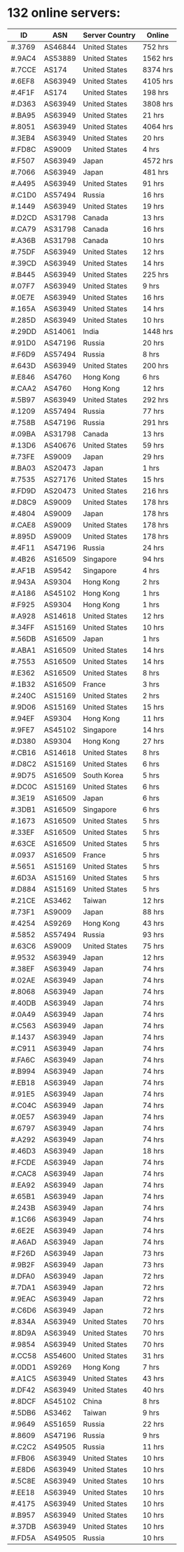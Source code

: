 # 132 online servers:

| ID | ASN | Server Country | Online |
| ------ | ------ | ------ | ------ |
| #.3769 | AS46844 | United States | 752 hrs |
| #.9AC4 | AS53889 | United States | 1562 hrs |
| #.7CCE | AS174 | United States | 8374 hrs |
| #.6EF8 | AS63949 | United States | 4105 hrs |
| #.4F1F | AS174 | United States | 198 hrs |
| #.D363 | AS63949 | United States | 3808 hrs |
| #.BA95 | AS63949 | United States | 21 hrs |
| #.8051 | AS63949 | United States | 4064 hrs |
| #.3EB4 | AS63949 | United States | 20 hrs |
| #.FD8C | AS9009 | United States | 4 hrs |
| #.F507 | AS63949 | Japan | 4572 hrs |
| #.7066 | AS63949 | Japan | 481 hrs |
| #.A495 | AS63949 | United States | 91 hrs |
| #.C1D0 | AS57494 | Russia | 16 hrs |
| #.1449 | AS63949 | United States | 19 hrs |
| #.D2CD | AS31798 | Canada | 13 hrs |
| #.CA79 | AS31798 | Canada | 16 hrs |
| #.A36B | AS31798 | Canada | 10 hrs |
| #.75DF | AS63949 | United States | 12 hrs |
| #.39CD | AS63949 | United States | 14 hrs |
| #.B445 | AS63949 | United States | 225 hrs |
| #.07F7 | AS63949 | United States | 9 hrs |
| #.0E7E | AS63949 | United States | 16 hrs |
| #.165A | AS63949 | United States | 14 hrs |
| #.285D | AS63949 | United States | 10 hrs |
| #.29DD | AS14061 | India | 1448 hrs |
| #.91D0 | AS47196 | Russia | 20 hrs |
| #.F6D9 | AS57494 | Russia | 8 hrs |
| #.643D | AS63949 | United States | 200 hrs |
| #.E846 | AS4760 | Hong Kong | 6 hrs |
| #.CAA2 | AS4760 | Hong Kong | 12 hrs |
| #.5B97 | AS63949 | United States | 292 hrs |
| #.1209 | AS57494 | Russia | 77 hrs |
| #.758B | AS47196 | Russia | 291 hrs |
| #.09BA | AS31798 | Canada | 13 hrs |
| #.13D6 | AS40676 | United States | 59 hrs |
| #.73FE | AS9009 | Japan | 29 hrs |
| #.BA03 | AS20473 | Japan | 1 hrs |
| #.7535 | AS27176 | United States | 15 hrs |
| #.FD9D | AS20473 | United States | 216 hrs |
| #.D8C9 | AS9009 | United States | 178 hrs |
| #.4804 | AS9009 | Japan | 178 hrs |
| #.CAE8 | AS9009 | United States | 178 hrs |
| #.895D | AS9009 | United States | 178 hrs |
| #.4F11 | AS47196 | Russia | 24 hrs |
| #.4B26 | AS16509 | Singapore | 94 hrs |
| #.AF1B | AS9542 | Singapore | 4 hrs |
| #.943A | AS9304 | Hong Kong | 2 hrs |
| #.A186 | AS45102 | Hong Kong | 1 hrs |
| #.F925 | AS9304 | Hong Kong | 1 hrs |
| #.A928 | AS14618 | United States | 12 hrs |
| #.34FF | AS15169 | United States | 10 hrs |
| #.56DB | AS16509 | Japan | 1 hrs |
| #.ABA1 | AS16509 | United States | 14 hrs |
| #.7553 | AS16509 | United States | 14 hrs |
| #.E362 | AS16509 | United States | 8 hrs |
| #.1B32 | AS16509 | France | 3 hrs |
| #.240C | AS15169 | United States | 2 hrs |
| #.9D06 | AS15169 | United States | 15 hrs |
| #.94EF | AS9304 | Hong Kong | 11 hrs |
| #.9FE7 | AS45102 | Singapore | 14 hrs |
| #.D380 | AS9304 | Hong Kong | 27 hrs |
| #.CB16 | AS14618 | United States | 8 hrs |
| #.D8C2 | AS15169 | United States | 6 hrs |
| #.9D75 | AS16509 | South Korea | 5 hrs |
| #.DC0C | AS15169 | United States | 6 hrs |
| #.3E19 | AS16509 | Japan | 6 hrs |
| #.3DB1 | AS16509 | Singapore | 6 hrs |
| #.1673 | AS16509 | United States | 5 hrs |
| #.33EF | AS16509 | United States | 5 hrs |
| #.63CE | AS16509 | United States | 5 hrs |
| #.0937 | AS16509 | France | 5 hrs |
| #.5651 | AS15169 | United States | 5 hrs |
| #.6D3A | AS15169 | United States | 5 hrs |
| #.D884 | AS15169 | United States | 5 hrs |
| #.21CE | AS3462 | Taiwan | 12 hrs |
| #.73F1 | AS9009 | Japan | 88 hrs |
| #.4254 | AS9269 | Hong Kong | 43 hrs |
| #.5852 | AS57494 | Russia | 93 hrs |
| #.63C6 | AS9009 | United States | 75 hrs |
| #.9532 | AS63949 | Japan | 12 hrs |
| #.38EF | AS63949 | Japan | 74 hrs |
| #.02AE | AS63949 | Japan | 74 hrs |
| #.8068 | AS63949 | Japan | 74 hrs |
| #.40DB | AS63949 | Japan | 74 hrs |
| #.0A49 | AS63949 | Japan | 74 hrs |
| #.C563 | AS63949 | Japan | 74 hrs |
| #.1437 | AS63949 | Japan | 74 hrs |
| #.C911 | AS63949 | Japan | 74 hrs |
| #.FA6C | AS63949 | Japan | 74 hrs |
| #.B994 | AS63949 | Japan | 74 hrs |
| #.EB18 | AS63949 | Japan | 74 hrs |
| #.91E5 | AS63949 | Japan | 74 hrs |
| #.C04C | AS63949 | Japan | 74 hrs |
| #.0E57 | AS63949 | Japan | 74 hrs |
| #.6797 | AS63949 | Japan | 74 hrs |
| #.A292 | AS63949 | Japan | 74 hrs |
| #.46D3 | AS63949 | Japan | 18 hrs |
| #.FCDE | AS63949 | Japan | 74 hrs |
| #.CAC8 | AS63949 | Japan | 74 hrs |
| #.EA92 | AS63949 | Japan | 74 hrs |
| #.65B1 | AS63949 | Japan | 74 hrs |
| #.243B | AS63949 | Japan | 74 hrs |
| #.1C66 | AS63949 | Japan | 74 hrs |
| #.6E2E | AS63949 | Japan | 74 hrs |
| #.A6AD | AS63949 | Japan | 74 hrs |
| #.F26D | AS63949 | Japan | 73 hrs |
| #.9B2F | AS63949 | Japan | 73 hrs |
| #.DFA0 | AS63949 | Japan | 72 hrs |
| #.7DA1 | AS63949 | Japan | 72 hrs |
| #.9EAC | AS63949 | Japan | 72 hrs |
| #.C6D6 | AS63949 | Japan | 72 hrs |
| #.834A | AS63949 | United States | 70 hrs |
| #.8D9A | AS63949 | United States | 70 hrs |
| #.9854 | AS63949 | United States | 70 hrs |
| #.CC58 | AS54600 | United States | 31 hrs |
| #.0DD1 | AS9269 | Hong Kong | 7 hrs |
| #.A1C5 | AS63949 | United States | 43 hrs |
| #.DF42 | AS63949 | United States | 40 hrs |
| #.8DCF | AS45102 | China | 8 hrs |
| #.5DB6 | AS3462 | Taiwan | 9 hrs |
| #.9649 | AS51659 | Russia | 22 hrs |
| #.8609 | AS47196 | Russia | 9 hrs |
| #.C2C2 | AS49505 | Russia | 11 hrs |
| #.FB06 | AS63949 | United States | 10 hrs |
| #.E8D6 | AS63949 | United States | 10 hrs |
| #.5C8E | AS63949 | United States | 10 hrs |
| #.EE18 | AS63949 | United States | 10 hrs |
| #.4175 | AS63949 | United States | 10 hrs |
| #.B957 | AS63949 | United States | 10 hrs |
| #.37DB | AS63949 | United States | 10 hrs |
| #.FD5A | AS49505 | Russia | 10 hrs |

